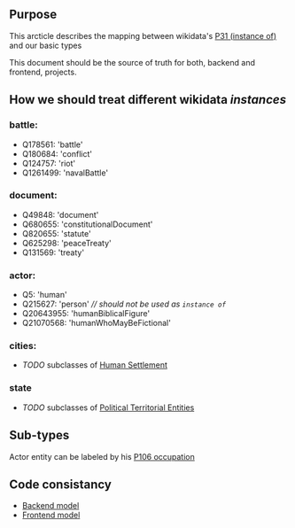 
## Purpose

This arcticle describes the mapping between wikidata's [P31 (instance of)](https://www.wikidata.org/wiki/Property:P31) and our basic types

This document should be the source of truth for both, backend and frontend, projects.

## How we should treat different wikidata _instances_

###  battle:

- Q178561: 'battle'
- Q180684: 'conflict'
- Q124757: 'riot'
- Q1261499: 'navalBattle'

### document:

- Q49848: 'document'
- Q680655: 'constitutionalDocument'
- Q820655: 'statute'
- Q625298: 'peaceTreaty'
- Q131569: 'treaty'

### actor:

- Q5: 'human'
- Q215627: 'person' _// should not be used as `instance of`_
- Q20643955: 'humanBiblicalFigure'
- Q21070568: 'humanWhoMayBeFictional'

### cities:

- *TODO* subclasses of [Human Settlement](https://www.wikidata.org/wiki/Q486972)


### state

- *TODO* subclasses of [Political Territorial Entities](https://www.wikidata.org/wiki/Q1048835)

## Sub-types

Actor entity can be labeled by his [P106 occupation](https://www.wikidata.org/wiki/Property:P106)

## Code consistancy

- [Backend model](https://github.com/chronhq/backend/blob/master/project/api/models.py)
- [Frontend model](https://github.com/chronhq/frontend/blob/master/src/models/Wikidata/WikidataHelper.js)